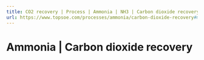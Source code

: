 ```yaml
---
title: CO2 recovery | Process | Ammonia | NH3 | Carbon dioxide recovery | Topsoe
url: https://www.topsoe.com/processes/ammonia/carbon-dioxide-recovery#main-content
---
```


# Ammonia | Carbon dioxide recovery
